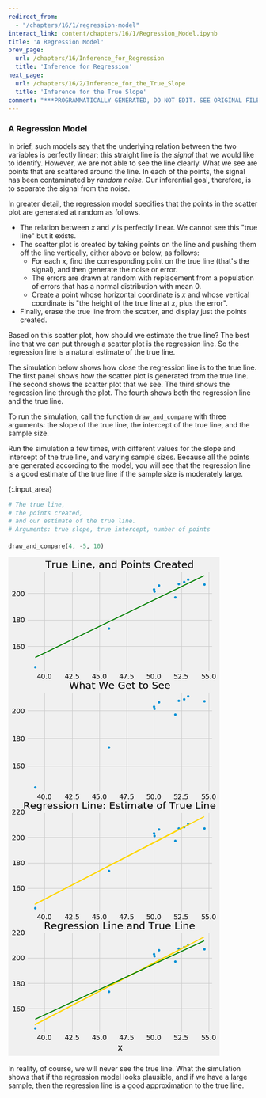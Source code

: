 ```yaml
---
redirect_from:
  - "/chapters/16/1/regression-model"
interact_link: content/chapters/16/1/Regression_Model.ipynb
title: 'A Regression Model'
prev_page:
  url: /chapters/16/Inference_for_Regression
  title: 'Inference for Regression'
next_page:
  url: /chapters/16/2/Inference_for_the_True_Slope
  title: 'Inference for the True Slope'
comment: "***PROGRAMMATICALLY GENERATED, DO NOT EDIT. SEE ORIGINAL FILES IN /content***"
---
```


### A Regression Model

In brief, such models say that the underlying relation between the two variables is perfectly linear; this straight line is the *signal* that we would like to identify. However, we are not able to see the line clearly. What we see are points that are scattered around the line. In each of the points, the signal has been contaminated by *random noise*. Our inferential goal, therefore, is to separate the signal from the noise.

In greater detail, the regression model specifies that the points in the scatter plot are generated at random as follows.

- The relation between $x$ and $y$ is perfectly linear. We cannot see this "true line" but it exists.
- The scatter plot is created by taking points on the line and pushing them off the line vertically, either above or below, as follows:
    - For each $x$, find the corresponding point on the true line (that's the signal), and then generate the noise or error.
    - The errors are drawn at random with replacement from a population of errors that has a normal distribution with mean 0.
    - Create a point whose horizontal coordinate is $x$ and whose vertical coordinate is "the height of the true line at $x$, plus the error".
- Finally, erase the true line from the scatter, and display just the points created.

Based on this scatter plot, how should we estimate the true line? The best line that we can put through a scatter plot is the regression line. So the regression line is a natural estimate of the true line. 

The simulation below shows how close the regression line is to the true line. The first panel shows how the scatter plot is generated from the true line. The second shows the scatter plot that we see. The third shows the regression line through the plot. The fourth shows both the regression line and the true line.

To run the simulation, call the function `draw_and_compare` with three arguments: the slope of the true line, the intercept of the true line, and the sample size.

Run the simulation a few times, with different values for the slope and intercept of the true line, and varying sample sizes. Because all the points are generated according to the model, you will see that the regression line is a good estimate of the true line if the sample size is moderately large.



{:.input_area}
```python
# The true line,
# the points created,
# and our estimate of the true line.
# Arguments: true slope, true intercept, number of points

draw_and_compare(4, -5, 10)
```



![png](../../../images/chapters/16/1/Regression_Model_2_0.png)


In reality, of course, we will never see the true line. What the simulation shows that if the regression model looks plausible, and if we have a large sample, then the regression line is a good approximation to the true line.
